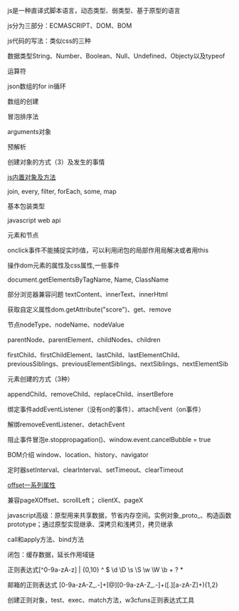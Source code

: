 js是一种直译式脚本语言，动态类型、弱类型、基于原型的语言

js分为三部分：ECMASCRIPT、DOM、BOM

js代码的写法：类似css的三种

数据类型String、Number、Boolean、Null、Undefined、Objecty以及typeof

运算符

json数组的for in循环

数组的创建

冒泡排序法

arguments对象

预解析

创建对象的方式（3）及发生的事情

[js内置对象及方法](https://www.cnblogs.com/lianqi/p/7267730.html "参考")

join, every, filter, forEach, some, map

基本包装类型

javascript web api

元素和节点

onclick事件不能捕捉实时i值，可以利用闭包的局部作用局解决或者用this

操作dom元素的属性及css属性,一些事件

document.getElementsByTagName, Name, ClassName

部分浏览器兼容问题 textContent、innerText、innerHtml

获取自定义属性dom.getAttribute("score")、get、remove

节点nodeType、nodeName、nodeValue

parentNode、parentElement、childNodes、children

firstChild、firstChildElement、lastChild、lastElementChild、previousSiblings、previousElementSiblings、nextSiblings、nextElementSib

元素创建的方式（3种）

appendChild、removeChild、replaceChild、insertBefore

绑定事件addEventListener（没有on的事件）、attachEvent（on事件）

解绑removeEventListener、detachEvent

阻止事件冒泡e.stoppropagation()、window.event.cancelBubble = true

BOM介绍   window、location、history、navigator

定时器setInterval、clearInterval、setTimeout、clearTimeout

[offset一系列属性](https://www.cnblogs.com/mycognos/p/9131180.html "参考")

兼容pageXOffset、scrollLeft； clientX、pageX

javascript高级：原型用来共享数据，节省内存空间。实例对象_proto_、构造函数prototype；通过原型实现继承、深拷贝和浅拷贝，拷贝继承

call和apply方法、bind方法

闭包：缓存数据，延长作用域链

正则表达式[^0-9a-zA-z] | {0,10} ^ $ \d \D \s \S \w \W \b + ? *

邮箱的正则表达式
[0-9a-zA-Z_.-]+[@][0-9a-zA-Z_.-]+([.][a-zA-Z]+){1,2}

创建正则对象，test、exec、match方法，w3cfuns正则表达式工具





